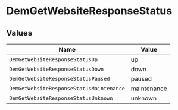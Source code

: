 # DemGetWebsiteResponseStatus


## Values

| Name                                     | Value                                    |
| ---------------------------------------- | ---------------------------------------- |
| `DemGetWebsiteResponseStatusUp`          | up                                       |
| `DemGetWebsiteResponseStatusDown`        | down                                     |
| `DemGetWebsiteResponseStatusPaused`      | paused                                   |
| `DemGetWebsiteResponseStatusMaintenance` | maintenance                              |
| `DemGetWebsiteResponseStatusUnknown`     | unknown                                  |